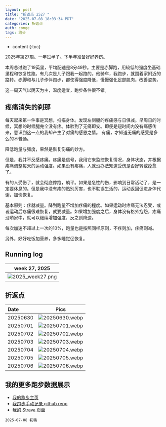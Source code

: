 ```yaml
---
layout: post
title: "折返点 2527 "
date: "2025-07-08 18:03:34 PDT"
categories: 折返点 
auth: conge
tags: 跑步  
---
```

* content
{:toc}

2025年第27周。一年过半了。下半年准备好好养伤。

本周总过跑了19英里，平均配速是8分49秒。主要是赤脚跑，用较低的强度坐基础里程和恢复性跑。有几次是儿子跟我一起跑的。他骑车，我跑步，就围着家附近的路转。赤脚和与儿子作伴跑步，都使得强度降低，慢慢强化足部肌肉，改善姿势。




这一周天气以阴天为主，温度适宜，跑步条件很不错。

## 疼痛消失的刹那

每天起来第一件事是冥想，扫描身体。发现左侧腿的疼痛感与日俱减。早周日的时候，冥想的时候腿完全没有疼。体验到了无痛即安。即便是短时间内没有痛感传来，意识到这一点的我却产生了对痛的感恩之情。 有痛，才知道无痛的感受是多么的不普通。

降低跑量与强度，果然是恢复伤痛的妙方。

但是，我并不反感疼痛。疼痛是信号，我用它来监控恢复情况，身体状态，并根据疼痛调整每天的运动强度。如果没有疼痛，人就没办法知道受伤是否好转或痊愈了。

有的人受伤了，就会彻底停跑，躺平。如果是急性的伤，影响到日常活动了，是一定要休息的。但是我中没有疼的贴别厉害，也不耽误生活的，运动返回促进身体代谢，加快恢复。

基本原则：疼就减量。降到跑量不增加疼痛的程度。如果运动时疼痛无法忍受，或者运动后疼痛很难恢复，就要减量。如果增加强度之后，身体没有格外抱怨，疼痛没哟家中，就可以继续增加强度，反之则降速。

每次加速不超过上一次的10%，跑量也是按照同样原则，不疼则加，疼痛则减。

另外，好好吃饭加营养，多多睡觉促恢复。


## Running log

|                             week 27, 2025                              |
| :--------------------------------------------------------------------: |
| ![2025_week27.png](https://s2.loli.net/2025/07/08/irUYMf95TXja4FS.png) |

## 折返点

| Date     |                                Pics                                   |
| :------- | :-------------------------------------------------------------------: |
| 20250630 | ![20250630.webp](https://s2.loli.net/2025/07/08/PMZ3R2hTkdAQvOJ.webp) |
| 20250701 | ![20250701.webp](https://s2.loli.net/2025/07/08/XMSlviwVrN2JbgQ.webp) |
| 20250702 | ![20250702.webp](https://s2.loli.net/2025/07/08/dHfSBAJsu4Yqg3x.webp) |
| 20250703 | ![20250703.webp](https://s2.loli.net/2025/07/08/P7VSKuswzNcvU32.webp) |
| 20250704 | ![20250704.webp](https://s2.loli.net/2025/07/08/39IvBMLft2kOw6h.webp) |
| 20250705 | ![20250705.webp](https://s2.loli.net/2025/07/08/apiGyhF1kQzgl6w.webp) |
| 20250706 | ![20250706.webp](https://s2.loli.net/2025/07/08/dkeQUNJbZlETj7t.webp) |

## 我的更多跑步数据展示

* [我的跑步主页](https://conge.livingwithfcs.org/running_page/)
* [我跑步手动记录 github repo](https://github.com/conge/RunningStreak)
* [我的 Strava 页面](https://www.strava.com/athletes/57680242)

```
2025-07-08 初稿
```
